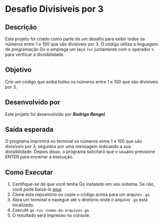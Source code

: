 # Desafio Divisíveis por 3

## Descrição

Este projeto foi criado como parte de um desafio para exibir todos os números entre 1 e 100 que são divisíveis por 3. O código utiliza a linguagem de programação Go e emprega um laço `for` juntamente com o operador `%` para verificar a divisibilidade.

## Objetivo

Crie um código que exiba todos os números entre 1 e 100 que são divisíveis por 3.

## Desenvolvido por

Este projeto foi desenvolvido por ***Rodrigo Rangel***.

## Saída esperada

O programa imprimirá no terminal os números entre 1 e 100 que são divisíveis por 3, seguidos por uma mensagem indicando a sua divisibilidade. Depois disso, o programa solicitará que o usuário pressione ENTER para encerrar a execução.

## Como Executar

1. Certifique-se de que você tenha Go instalado em seu sistema. Se não, você pode baixá-lo [aqui](https://golang.org/dl/).
2. Clone este repositório ou copie o código acima para um arquivo `.go`.
3. Abra um terminal e navegue até o diretório onde o arquivo `.go` está localizado.
4. Execute `go run <nome-do-arquivo>.go`.
5. O resultado será impresso no console.

